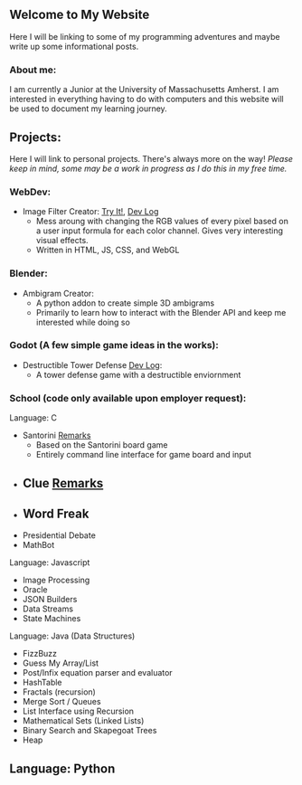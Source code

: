 ## Welcome to My Website

Here I will be linking to some of my programming adventures and maybe write up some informational posts.

### About me:

I am currently a Junior at the University of Massachusetts Amherst. I am interested in everything having to do with computers and
this website will be used to document my learning journey.

## Projects:
Here I will link to personal projects. There's always more on the way!
*Please keep in mind, some may be a work in progress as I do this in my free time.*

### WebDev:
- Image Filter Creator: [Try It!](https://newviewgames.github.io/filterCreatorMinimized/), [Dev Log](/projectRemarks/filterCreator.md)
  - Mess aroung with changing the RGB values of every pixel based on a user input formula for each color channel. Gives very interesting visual effects.
  - Written in HTML, JS, CSS, and WebGL

### Blender:
- Ambigram Creator:
  - A python addon to create simple 3D ambigrams
  - Primarily to learn how to interact with the Blender API and keep me interested while doing so

### Godot (A few simple game ideas in the works):
- Destructible Tower Defense [Dev Log](/projectRemarks/destructibleTD/devLog1.md):
  - A tower defense game with a destructible enviornment
  
### School (code only available upon employer request):
Language: C
  - Santorini [Remarks]()
    - Based on the Santorini board game
    - Entirely command line interface for game board and input
  - Clue [Remarks]()
    - 
  - Word Freak
    -
  - Presidential Debate
  - MathBot

Language: Javascript
  - Image Processing
  - Oracle
  - JSON Builders
  - Data Streams
  - State Machines

Language: Java (Data Structures)
  - FizzBuzz
  - Guess My Array/List
  - Post/Infix equation parser and evaluator
  - HashTable
  - Fractals (recursion)
  - Merge Sort / Queues
  - List Interface using Recursion
  - Mathematical Sets (Linked Lists)
  - Binary Search and Skapegoat Trees
  - Heap

Language: Python
  - 
